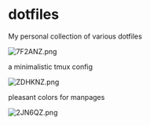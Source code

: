 # dotfiles

My personal collection of various dotfiles

![7F2ANZ.png](https://github.com/tonylambiris/dotfiles/blob/master/7F2ANZ.png)

a minimalistic tmux config

![ZDHKNZ.png](https://github.com/tonylambiris/dotfiles/blob/master/ZDHKNZ.png)

pleasant colors for manpages

![2JN6QZ.png](https://github.com/tonylambiris/dotfiles/blob/devel/2JN6QZ.png)
